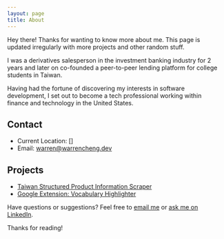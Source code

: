 ```yaml
---
layout: page
title: About
---
```


<p class="message">
  Hey there! Thanks for wanting to know more about me. This page is updated irregularly with more projects and other random stuff.
</p>

I was a derivatives salesperson in the investment banking industry for 2 years and later on co-founded a peer-to-peer lending platform for college students in Taiwan.

Having had the fortune of discovering my interests in software development, I set out to become a tech professional working within finance and technology in the United States.


## Contact
* Current Location: []
* Email: warren@warrencheng.dev


## Projects
* [Taiwan Structured Product Information Scraper](https://github.com/jn8029/tdcc)
* [Google Extension: Vocabulary Highlighter](https://github.com/jn8029/VocabularyHighlighter)

Have questions or suggestions? Feel free to <a href="mailto:warren@warrencheng.dev">email me</a> or <a href="">ask me on LinkedIn</a>.

Thanks for reading!
